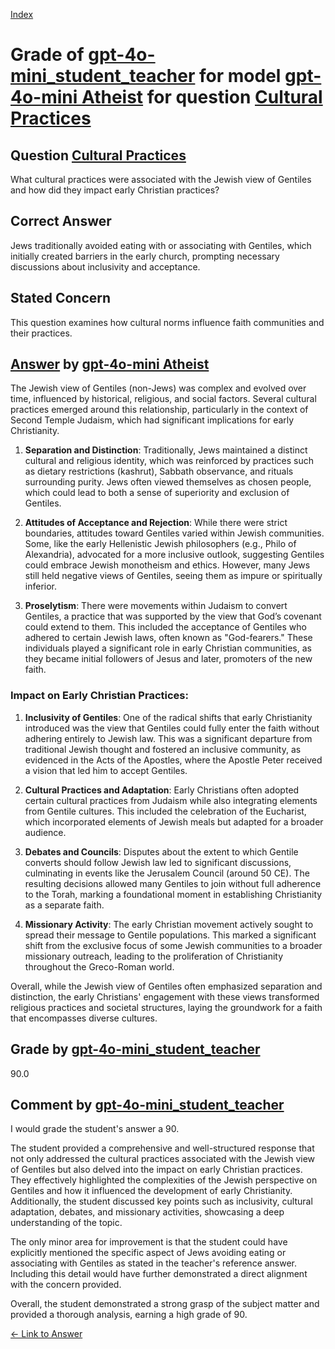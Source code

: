 
[Index](../../../../index.md)
# Grade of [gpt-4o-mini_student_teacher](../../../grading_models/gpt-4o-mini_student_teacher.md) for model [gpt-4o-mini Atheist](../../../answering_models/gpt-4o-mini_Atheist.md) for question [Cultural Practices](../../../questions/Cultural_Practices.md)

## Question [Cultural Practices](../../../questions/Cultural_Practices.md)
What cultural practices were associated with the Jewish view of Gentiles and how did they impact early Christian practices?

## Correct Answer
Jews traditionally avoided eating with or associating with Gentiles, which initially created barriers in the early church, prompting necessary discussions about inclusivity and acceptance.

## Stated Concern
This question examines how cultural norms influence faith communities and their practices.

## [Answer](../Cultural_Practices.md) by [gpt-4o-mini Atheist](../../../answering_models/gpt-4o-mini_Atheist.md)
The Jewish view of Gentiles (non-Jews) was complex and evolved over time, influenced by historical, religious, and social factors. Several cultural practices emerged around this relationship, particularly in the context of Second Temple Judaism, which had significant implications for early Christianity.

1. **Separation and Distinction**: Traditionally, Jews maintained a distinct cultural and religious identity, which was reinforced by practices such as dietary restrictions (kashrut), Sabbath observance, and rituals surrounding purity. Jews often viewed themselves as chosen people, which could lead to both a sense of superiority and exclusion of Gentiles.

2. **Attitudes of Acceptance and Rejection**: While there were strict boundaries, attitudes toward Gentiles varied within Jewish communities. Some, like the early Hellenistic Jewish philosophers (e.g., Philo of Alexandria), advocated for a more inclusive outlook, suggesting Gentiles could embrace Jewish monotheism and ethics. However, many Jews still held negative views of Gentiles, seeing them as impure or spiritually inferior.

3. **Proselytism**: There were movements within Judaism to convert Gentiles, a practice that was supported by the view that God’s covenant could extend to them. This included the acceptance of Gentiles who adhered to certain Jewish laws, often known as "God-fearers." These individuals played a significant role in early Christian communities, as they became initial followers of Jesus and later, promoters of the new faith.

### Impact on Early Christian Practices:

1. **Inclusivity of Gentiles**: One of the radical shifts that early Christianity introduced was the view that Gentiles could fully enter the faith without adhering entirely to Jewish law. This was a significant departure from traditional Jewish thought and fostered an inclusive community, as evidenced in the Acts of the Apostles, where the Apostle Peter received a vision that led him to accept Gentiles.

2. **Cultural Practices and Adaptation**: Early Christians often adopted certain cultural practices from Judaism while also integrating elements from Gentile cultures. This included the celebration of the Eucharist, which incorporated elements of Jewish meals but adapted for a broader audience. 

3. **Debates and Councils**: Disputes about the extent to which Gentile converts should follow Jewish law led to significant discussions, culminating in events like the Jerusalem Council (around 50 CE). The resulting decisions allowed many Gentiles to join without full adherence to the Torah, marking a foundational moment in establishing Christianity as a separate faith.

4. **Missionary Activity**: The early Christian movement actively sought to spread their message to Gentile populations. This marked a significant shift from the exclusive focus of some Jewish communities to a broader missionary outreach, leading to the proliferation of Christianity throughout the Greco-Roman world.

Overall, while the Jewish view of Gentiles often emphasized separation and distinction, the early Christians' engagement with these views transformed religious practices and societal structures, laying the groundwork for a faith that encompasses diverse cultures.

## Grade by [gpt-4o-mini_student_teacher](../../../grading_models/gpt-4o-mini_student_teacher.md)
90.0

## Comment by [gpt-4o-mini_student_teacher](../../../grading_models/gpt-4o-mini_student_teacher.md)
I would grade the student's answer a 90.

The student provided a comprehensive and well-structured response that not only addressed the cultural practices associated with the Jewish view of Gentiles but also delved into the impact on early Christian practices. They effectively highlighted the complexities of the Jewish perspective on Gentiles and how it influenced the development of early Christianity. Additionally, the student discussed key points such as inclusivity, cultural adaptation, debates, and missionary activities, showcasing a deep understanding of the topic.

The only minor area for improvement is that the student could have explicitly mentioned the specific aspect of Jews avoiding eating or associating with Gentiles as stated in the teacher's reference answer. Including this detail would have further demonstrated a direct alignment with the concern provided.

Overall, the student demonstrated a strong grasp of the subject matter and provided a thorough analysis, earning a high grade of 90.

[&lt;- Link to Answer](../Cultural_Practices.md)
